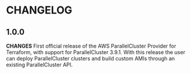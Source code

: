 # CHANGELOG

## 1.0.0

**CHANGES**
First official release of the AWS ParallelCluster Provider for Terraform, with support for ParallelCluster 3.9.1.
With this release the user can deploy ParallelCluster clusters and build custom AMIs through an existing ParallelCluster API.
